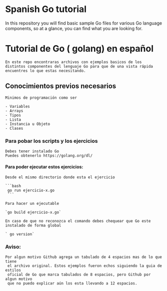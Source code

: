 # Spanish Go tutorial

In this repository you will find basic sample Go files for various Go language components,
so at a glance, you can find what you are looking for.

# Tutorial de Go ( golang) en español

	En este repo encontraras archivos con ejemplos basicos de los 
	distintos componentes del lenguaje Go para que de una vista rápida 
	encuentres lo que estas necesitando.

## Conocimientos previos necesarios

	Minimos de programación como ser

	- Variables
	- Arrays
	- Tipos
	- Lista 
	- Instancia u Objeto
	- Clases

### Para pobar los scripts y los ejercicios

	Debes tener instalado Go
	Puedes obtenerlo https://golang.org/dl/
	
#### Para poder ejecutar estos ejercicios:

	Desde el mismo directorio donde esta el ejercicio

	```bash
	 go run ejercicio-x.go
	 ```

	Para hacer un ejecutable

	`go build ejercicio-x.go`

	En caso de que no reconozca el comando debes chequear que Go este instalado de forma global

	` go version`




### Aviso:
	Por algun motivo Github agrega un tabulado de 4 espacios mas de lo que tiene
	 el archivo original. Estos ejemplos fueron echos siguiendo la guia de estilos
	 oficial de Go que marca tabulados de 8 espacios, pero Github por algun motivo
	 que no puedo explicar aún los esta llevando a 12 espacios. 